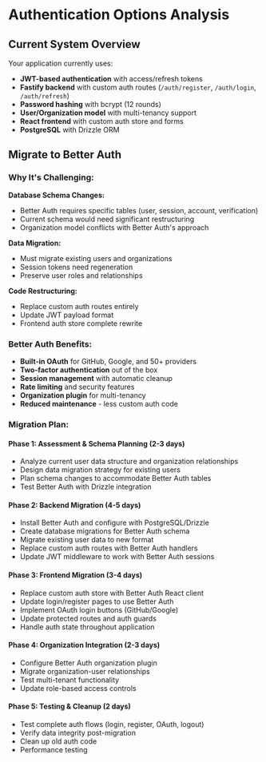# Authentication Options Analysis

## Current System Overview

Your application currently uses:

- **JWT-based authentication** with access/refresh tokens
- **Fastify backend** with custom auth routes (`/auth/register`, `/auth/login`, `/auth/refresh`)
- **Password hashing** with bcrypt (12 rounds)
- **User/Organization model** with multi-tenancy support
- **React frontend** with custom auth store and forms
- **PostgreSQL** with Drizzle ORM

## Migrate to Better Auth

### Why It's Challenging:

**Database Schema Changes:**

- Better Auth requires specific tables (user, session, account, verification)
- Current schema would need significant restructuring
- Organization model conflicts with Better Auth's approach

**Data Migration:**

- Must migrate existing users and organizations
- Session tokens need regeneration
- Preserve user roles and relationships

**Code Restructuring:**

- Replace custom auth routes entirely
- Update JWT payload format
- Frontend auth store complete rewrite

### Better Auth Benefits:

- **Built-in OAuth** for GitHub, Google, and 50+ providers
- **Two-factor authentication** out of the box
- **Session management** with automatic cleanup
- **Rate limiting** and security features
- **Organization plugin** for multi-tenancy
- **Reduced maintenance** - less custom auth code

### Migration Plan:

#### Phase 1: Assessment & Schema Planning (2-3 days)

- Analyze current user data structure and organization relationships
- Design data migration strategy for existing users
- Plan schema changes to accommodate Better Auth tables
- Test Better Auth with Drizzle integration

#### Phase 2: Backend Migration (4-5 days)

- Install Better Auth and configure with PostgreSQL/Drizzle
- Create database migrations for Better Auth schema
- Migrate existing user data to new format
- Replace custom auth routes with Better Auth handlers
- Update JWT middleware to work with Better Auth sessions

#### Phase 3: Frontend Migration (3-4 days)

- Replace custom auth store with Better Auth React client
- Update login/register pages to use Better Auth
- Implement OAuth login buttons (GitHub/Google)
- Update protected routes and auth guards
- Handle auth state throughout application

#### Phase 4: Organization Integration (2-3 days)

- Configure Better Auth organization plugin
- Migrate organization-user relationships
- Test multi-tenant functionality
- Update role-based access controls

#### Phase 5: Testing & Cleanup (2 days)

- Test complete auth flows (login, register, OAuth, logout)
- Verify data integrity post-migration
- Clean up old auth code
- Performance testing
